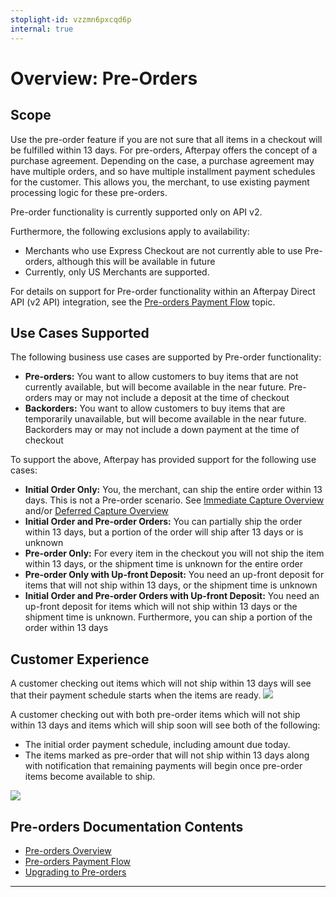 ```yaml
---
stoplight-id: vzzmn6pxcqd6p
internal: true
---
```


# Overview: Pre-Orders

## Scope

Use the pre-order feature if you are not sure that all items in a checkout will be fulfilled within 13 days. For pre-orders, Afterpay offers the concept of a purchase agreement. Depending on the case, a purchase agreement may have multiple orders, and so have multiple installment payment schedules for the customer. This allows you, the merchant, to use existing payment processing logic for these pre-orders.

Pre-order functionality is currently supported only on API v2.

Furthermore, the following exclusions apply to availability:

- Merchants who use Express Checkout are not currently able to use Pre-orders, although this will be available in future
- Currently, only US Merchants are supported.

For details on support for Pre-order functionality within an Afterpay Direct API (v2 API) integration, see the [Pre-orders Payment Flow](pre-orders-payment-flow.md) topic.

## Use Cases Supported

The following business use cases are supported by Pre-order functionality:

- **Pre-orders:** You want to allow customers to buy items that are not currently available, but will become available in the near future.  Pre-orders may or may not include a deposit at the time of checkout
- **Backorders:** You want to allow customers to buy items that are temporarily unavailable, but will become available in the near future.  Backorders may or may not include a down payment at the time of checkout

To support the above, Afterpay has provided support for the following use cases:

- **Initial Order Only:** You, the merchant, can ship the entire order within 13 days.  This is not a Pre-order scenario. See [Immediate Capture Overview](Immediate-Capture-Overview.md) and/or [Deferred Capture Overview](Deferred-Capture.md)
- **Initial Order and Pre-order Orders:** You can partially ship the order within 13 days, but a portion of the order will ship after 13 days or is unknown
- **Pre-order Only:** For every item in the checkout you will not ship the item within 13 days, or the shipment time is unknown for the entire order
- **Pre-order Only with Up-front Deposit:** You need an up-front deposit for items that will not ship within 13 days, or the shipment time is unknown
- **Initial Order and Pre-order Orders with Up-front Deposit:** You need an up-front deposit for items which will not ship within 13 days or the shipment time is unknown.  Furthermore, you can ship a portion of the order within 13 days

## Customer Experience

A customer checking out items which will not ship within 13 days will see that their payment schedule starts when the items are ready.
![](../../assets/images/preorder.png)

A customer checking out with both pre-order items which will not ship within 13 days and items which will ship soon will see both of the following:

- The initial order payment schedule, including amount due today.
- The items marked as pre-order that will not ship within 13 days along with notification that remaining payments will begin once pre-order items become available to ship.

![](../../assets/images/preorder2.png)

## Pre-orders Documentation Contents

- [Pre-orders Overview](Pre-Orders.md)
- [Pre-orders Payment Flow](pre-orders-payment-flow.md)
- [Upgrading to Pre-orders](Upgrading-to-Pre-orders.md)

---
